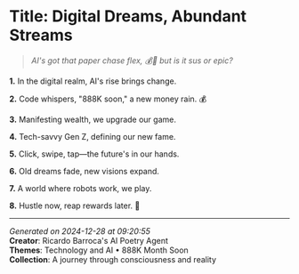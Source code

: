 # Title: Digital Dreams, Abundant Streams

> *AI's got that paper chase flex, 💰💭 but is it sus or epic?*

**1.** In the digital realm, AI's rise brings change.


**2.** Code whispers, "888K soon," a new money rain. 💰


**3.** Manifesting wealth, we upgrade our game.


**4.** Tech-savvy Gen Z, defining our new fame.


**5.** Click, swipe, tap—the future's in our hands.


**6.** Old dreams fade, new visions expand.


**7.** A world where robots work, we play.


**8.** Hustle now, reap rewards later. 💫



---

*Generated on 2024-12-28 at 09:20:55*  
**Creator**: Ricardo Barroca's AI Poetry Agent  
**Themes**: Technology and AI • 888K Month Soon  
**Collection**: A journey through consciousness and reality